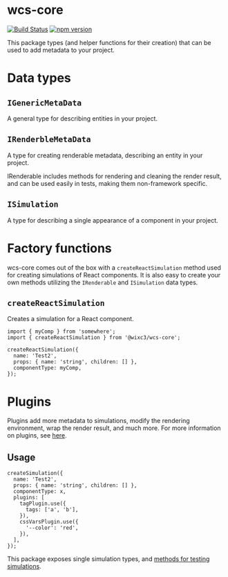 # wcs-core

[![Build Status](https://github.com/wixplosives/wcs-core/workflows/tests/badge.svg)](https://github.com/wixplosives/wcs-core/actions)
[![npm version](https://img.shields.io/npm/v/@wixc3/wcs-core.svg)](https://www.npmjs.com/package/@wixc3/wcs-core)

This package types (and helper functions for their creation) that can be used to add metadata to your project.

# Data types

## `IGenericMetaData`

A general type for describing entities in your project.

## `IRenderbleMetaData`

A type for creating renderable metadata, describing an entity in your project.

IRenderable includes methods for rendering and cleaning the render result, and can be used easily in tests, making them non-framework specific.

## `ISimulation`

A type for describing a single appearance of a component in your project.

# Factory functions

wcs-core comes out of the box with a `createReactSimulation` method used for creating simulations of React components. It is also easy to create your own methods utilizing the `IRenderable` and `ISimulation` data types.

## `createReactSimulation`

Creates a simulation for a React component.

```tsx
import { myComp } from 'somewhere';
import { createReactSimulation } from '@wixc3/wcs-core';

createReactSimulation({
  name: 'Test2',
  props: { name: 'string', children: [] },
  componentType: myComp,
});
```

# Plugins

Plugins add more metadata to simulations, modify the rendering environment, wrap the render result, and much more. For more information on plugins, see [here](./PLUGINS.md).

## Usage

```tsx
createSimulation({
  name: 'Test2',
  props: { name: 'string', children: [] },
  componentType: x,
  plugins: [
    tagPlugin.use({
      tags: ['a', 'b'],
    }),
    cssVarsPlugin.use({
      '--color': 'red',
    }),
  ],
});
```

This package exposes single simulation types, and [methods for testing simulations](./RENDER_HELPERS.md).
